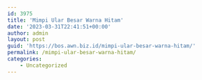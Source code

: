 ```yaml
---
id: 3975
title: 'Mimpi Ular Besar Warna Hitam'
date: '2023-03-31T22:41:51+00:00'
author: admin
layout: post
guid: 'https://bos.awn.biz.id/mimpi-ular-besar-warna-hitam/'
permalink: /mimpi-ular-besar-warna-hitam/
categories:
    - Uncategorized
---
```


